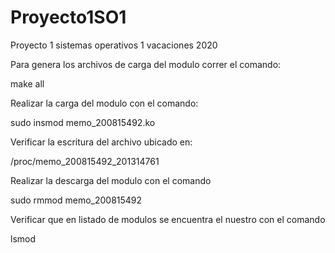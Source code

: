 # Proyecto1SO1
Proyecto 1 sistemas operativos 1 vacaciones 2020

Para genera los archivos de carga del modulo correr el comando:

make all

Realizar la carga del modulo con el comando:

sudo insmod memo_200815492.ko

Verificar la escritura del archivo ubicado en:

/proc/memo_200815492_201314761

Realizar la descarga del modulo con el comando

sudo rmmod memo_200815492

Verificar que en listado de modulos se encuentra el nuestro con el comando

lsmod
